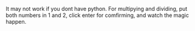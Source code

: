 It may not work if you dont have python. For multipying and dividing, put both numbers in 1 and 2, click enter for comfirming, and watch the magic happen.
